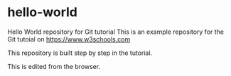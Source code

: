 # hello-world

Hello World repository for Git tutorial
This is an example repository for the Git tutoial on https://www.w3schools.com

This repository is built step by step in the tutorial.

This is edited from the browser.
